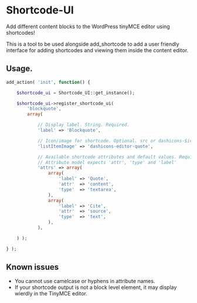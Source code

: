 Shortcode-UI
============

Add different content blocks to the WordPress tinyMCE editor using shortcodes!

This is a tool to be used alongside add_shortcode to add a user friendly interface for adding shortcodes and viewing them inside the content editor.

## Usage.

```php
add_action( 'init', function() {

	$shortcode_ui = Shortcode_UI::get_instance();

	$shortcode_ui->register_shortcode_ui(
		'blockquote',
		array(

			// Display label. String. Required.
			'label' => 'Blockquote',

			// Icon/image for shortcode. Optional. src or dashicons-$icon. Defaults to carrot.
			'listItemImage' => 'dashicons-editor-quote',

			// Available shortcode attributes and default values. Required. Array.
			// Attribute model expects 'attr', 'type' and 'label'
			'attrs' => array(
				array(
					'label' => 'Quote',
					'attr'  => 'content',
					'type'  => 'textarea',
				),
				array(
					'label' => 'Cite',
					'attr'  => 'source',
					'type'  => 'text',
				),
			),

	) );

} );
````

## Known issues

* You cannot use camelcase or hyphens in attribute names.
* If your shortcode output is not a block level element, it may display wierdly in the TinyMCE editor.